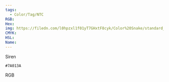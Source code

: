 ```yaml
---
tags:
  - Color/Tag/NTC
RGB:
Hex:
img: https://filedn.com/l0hpzxl1f01yT7GHxtF8cyk/Color%20Snake/standard_csv_to_svg/7A013A.svg
CMYK:
HSL:
Name:
---
```

Siren
```palette
#7A013A
```
RGB

